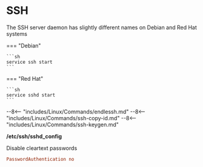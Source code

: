 # SSH

The SSH server daemon has slightly different names on Debian and Red Hat systems

=== "Debian"

    ```sh
    service ssh start
    ```

=== "Red Hat"

    ```sh
    service sshd start
    ```

--8<-- "includes/Linux/Commands/endlessh.md"
--8<-- "includes/Linux/Commands/ssh-copy-id.md"
--8<-- "includes/Linux/Commands/ssh-keygen.md"

**/etc/ssh/sshd_config**

Disable cleartext passwords
```ini
PasswordAuthentication no
```


